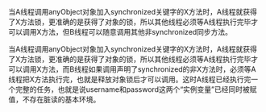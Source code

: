 当A线程调用anyObject对象加入synchronized关键字的X方法时，A线程就获得了X方法锁，更准确的是获得了对象的锁，所以其他线程必须等A线程执行完毕才可以调用X方法，但B线程可以随意调用其他非synchronized同步方法。

当A线程调用anyObject对象加入synchronized关键字的X方法时，A线程就获得了X方法锁，更准确的是获得了对象的锁，所以其他线程必须等A线程执行完毕才可以调用X方法，而B线程如果调用声明了synchronized的非X方法时，必须等A线程把X方法执行完，也就是释放对象锁后才可以调用。这时A线程已经执行完一个完整的任务，也就是说username和password这两个“实例变量”已经同时被赋值，不存在脏读的基本环境。